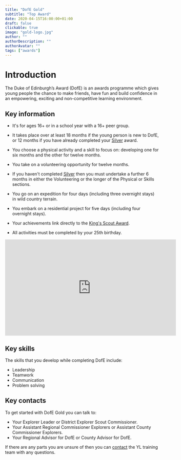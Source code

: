 ```yaml
---
title: "DofE Gold"
subtitle: "Top Award"
date: 2020-04-15T16:00:00+01:00
draft: false
clickable: true
image: "gold-logo.jpg"
author: ""
authorDescription: ""
authorAvatar: ""
tags: ["awards"]
---
```


# Introduction

The Duke of Edinburgh’s Award (DofE) is an awards programme which gives young people the chance to make friends, have fun and build confidence in an empowering, exciting and non-competitive learning environment.

## Key information

- It's for ages 16+ or in a school year with a 16+ peer group.

- It takes place over at least 18 months if the young person is new to DofE, or 12 months if you have already completed your [Silver](/dofe-silver) award.

- You choose a physical activity and a skill to focus on: developing one for six months and the other for twelve months.

- You take on a volunteering opportunity for twelve months.

- If you haven't completed [Silver](/dofe-silver) then you must undertake a further 6 months in either the Volunteering or the longer of the Physical or Skills sections.

- You go on an expedition for four days (including three overnight stays) in wild country terrain.

- You embark on a residential project for five days (including four overnight stays).

- Your achievements link directly to the [King's Scout Award](/kings-scout-award).

- All activities must be completed by your 25th birthday.

<iframe width="560" height="315" src="https://www.youtube.com/embed/Q86Sa6DVwwA" frameborder="0" allow="accelerometer; autoplay; clipboard-write; encrypted-media; gyroscope; picture-in-picture" allowfullscreen></iframe>

## Key skills

The skills that you develop while completing DofE include:

- Leadership
- Teamwork
- Communication
- Problem solving

## Key contacts

To get started with DofE Gold you can talk to:

- Your Explorer Leader or District Explorer Scout Commissioner.
- Your Assistant Regional Commissioner Explorers or Assistant County Commissioner Explorers.
- Your Regional Advisor for DofE or County Advisor for DofE.

If there are any parts you are unsure of then you can [contact](/contact) the YL training team with any questions.
